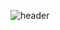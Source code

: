 ![header](https://capsule-render.vercel.app/api?type=cylinder&color=auto&height=200&section=header&text=Welcome%20to%20Paeper-Review%20page&fontSize=90&animation=blink)
